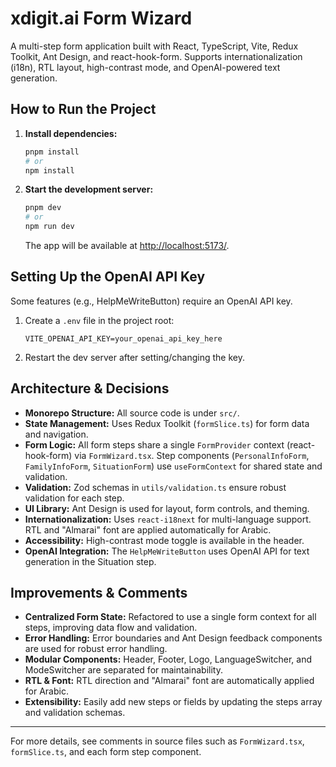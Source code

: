 # xdigit.ai Form Wizard

A multi-step form application built with React, TypeScript, Vite, Redux Toolkit, Ant Design, and react-hook-form. Supports internationalization (i18n), RTL layout, high-contrast mode, and OpenAI-powered text generation.

## How to Run the Project

1. **Install dependencies:**
   ```bash
   pnpm install
   # or
   npm install
   ```

2. **Start the development server:**
   ```bash
   pnpm dev
   # or
   npm run dev
   ```
   The app will be available at [http://localhost:5173/](http://localhost:5173/).

## Setting Up the OpenAI API Key

Some features (e.g., HelpMeWriteButton) require an OpenAI API key.

1. Create a `.env` file in the project root:
   ```env
   VITE_OPENAI_API_KEY=your_openai_api_key_here
   ```
2. Restart the dev server after setting/changing the key.

## Architecture & Decisions

- **Monorepo Structure:** All source code is under `src/`.
- **State Management:** Uses Redux Toolkit (`formSlice.ts`) for form data and navigation.
- **Form Logic:** All form steps share a single `FormProvider` context (react-hook-form) via `FormWizard.tsx`. Step components (`PersonalInfoForm`, `FamilyInfoForm`, `SituationForm`) use `useFormContext` for shared state and validation.
- **Validation:** Zod schemas in `utils/validation.ts` ensure robust validation for each step.
- **UI Library:** Ant Design is used for layout, form controls, and theming.
- **Internationalization:** Uses `react-i18next` for multi-language support. RTL and "Almarai" font are applied automatically for Arabic.
- **Accessibility:** High-contrast mode toggle is available in the header.
- **OpenAI Integration:** The `HelpMeWriteButton` uses OpenAI API for text generation in the Situation step.

## Improvements & Comments

- **Centralized Form State:** Refactored to use a single form context for all steps, improving data flow and validation.
- **Error Handling:** Error boundaries and Ant Design feedback components are used for robust error handling.
- **Modular Components:** Header, Footer, Logo, LanguageSwitcher, and ModeSwitcher are separated for maintainability.
- **RTL & Font:** RTL direction and "Almarai" font are automatically applied for Arabic.
- **Extensibility:** Easily add new steps or fields by updating the steps array and validation schemas.

---

For more details, see comments in source files such as `FormWizard.tsx`, `formSlice.ts`, and each form step component.

